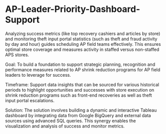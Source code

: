 # AP-Leader-Priority-Dashboard-Support
Analyzing success metrics (like top recovery cashiers and articles by store) and monitoring theft input portal statistics (such as theft and fraud activity by day and hour) guides scheduling AP field teams effectively. This ensures optimal store coverage and measures activity in staffed versus non-staffed APS stores.


Goal: To build a foundation to support strategic planning, recognition and performance measures related to AP shrink reduction programs for AP field leaders to leverage for success.

Timeframe: Support data insights that can be sourced for various historical periods to highlight opportunities and successes with store execution on shrink reduction programs such as front-end recoveries as well as theft input portal escalations.

Solution: The solution involves building a dynamic and interactive Tableau dashboard by integrating data from Google BigQuery and external data sources using advanced SQL queries. This synergy enables the visualization and analysis of success and monitor metrics.

